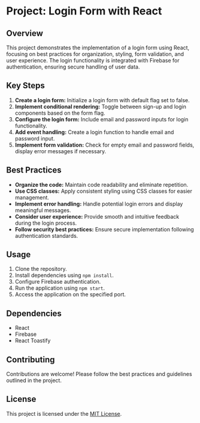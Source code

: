 # Project: Login Form with React

## Overview
This project demonstrates the implementation of a login form using React, focusing on best practices for organization, styling, form validation, and user experience. The login functionality is integrated with Firebase for authentication, ensuring secure handling of user data.

## Key Steps
1. **Create a login form:** Initialize a login form with default flag set to false.
2. **Implement conditional rendering:** Toggle between sign-up and login components based on the form flag.
3. **Configure the login form:** Include email and password inputs for login functionality.
4. **Add event handling:** Create a login function to handle email and password input.
5. **Implement form validation:** Check for empty email and password fields, display error messages if necessary.

## Best Practices
- **Organize the code:** Maintain code readability and eliminate repetition.
- **Use CSS classes:** Apply consistent styling using CSS classes for easier management.
- **Implement error handling:** Handle potential login errors and display meaningful messages.
- **Consider user experience:** Provide smooth and intuitive feedback during the login process.
- **Follow security best practices:** Ensure secure implementation following authentication standards.

## Usage
1. Clone the repository.
2. Install dependencies using `npm install`.
3. Configure Firebase authentication.
4. Run the application using `npm start`.
5. Access the application on the specified port.

## Dependencies
- React
- Firebase
- React Toastify

## Contributing
Contributions are welcome! Please follow the best practices and guidelines outlined in the project.

## License
This project is licensed under the [MIT License](LICENSE).
